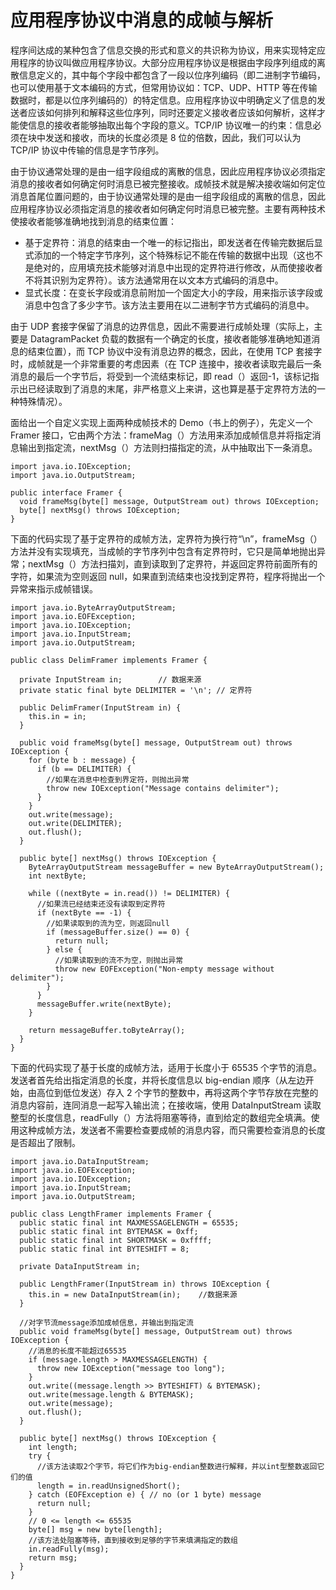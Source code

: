 # 应用程序协议中消息的成帧与解析

程序间达成的某种包含了信息交换的形式和意义的共识称为协议，用来实现特定应用程序的协议叫做应用程序协议。大部分应用程序协议是根据由字段序列组成的离散信息定义的，其中每个字段中都包含了一段以位序列编码（即二进制字节编码，也可以使用基于文本编码的方式，但常用协议如：TCP、UDP、HTTP 等在传输数据时，都是以位序列编码的）的特定信息。应用程序协议中明确定义了信息的发送者应该如何排列和解释这些位序列，同时还要定义接收者应该如何解析，这样才能使信息的接收者能够抽取出每个字段的意义。TCP/IP 协议唯一的约束：信息必须在块中发送和接收，而块的长度必须是 8 位的倍数，因此，我们可以认为 TCP/IP 协议中传输的信息是字节序列。

由于协议通常处理的是由一组字段组成的离散的信息，因此应用程序协议必须指定消息的接收者如何确定何时消息已被完整接收。成帧技术就是解决接收端如何定位消息首尾位置问题的，由于协议通常处理的是由一组字段组成的离散的信息，因此应用程序协议必须指定消息的接收者如何确定何时消息已被完整。主要有两种技术使接收者能够准确地找到消息的结束位置：

- 基于定界符：消息的结束由一个唯一的标记指出，即发送者在传输完数据后显式添加的一个特定字节序列，这个特殊标记不能在传输的数据中出现（这也不是绝对的，应用填充技术能够对消息中出现的定界符进行修改，从而使接收者不将其识别为定界符）。该方法通常用在以文本方式编码的消息中。
- 显式长度：在变长字段或消息前附加一个固定大小的字段，用来指示该字段或消息中包含了多少字节。该方法主要用在以二进制字节方式编码的消息中。

由于 UDP 套接字保留了消息的边界信息，因此不需要进行成帧处理（实际上，主要是 DatagramPacket 负载的数据有一个确定的长度，接收者能够准确地知道消息的结束位置），而 TCP 协议中没有消息边界的概念，因此，在使用 TCP 套接字时，成帧就是一个非常重要的考虑因素（在 TCP 连接中，接收者读取完最后一条消息的最后一个字节后，将受到一个流结束标记，即 read（）返回-1，该标记指示出已经读取到了消息的末尾，非严格意义上来讲，这也算是基于定界符方法的一种特殊情况）。

面给出一个自定义实现上面两种成帧技术的 Demo（书上的例子），先定义一个 Framer 接口，它由两个方法：frameMag（）方法用来添加成帧信息并将指定消息输出到指定流，nextMsg（）方法则扫描指定的流，从中抽取出下一条消息。

```
import java.io.IOException;  
import java.io.OutputStream;  
  
public interface Framer {  
  void frameMsg(byte[] message, OutputStream out) throws IOException;  
  byte[] nextMsg() throws IOException;  
}  
```

下面的代码实现了基于定界符的成帧方法，定界符为换行符“\n”，frameMsg（）方法并没有实现填充，当成帧的字节序列中包含有定界符时，它只是简单地抛出异常；nextMsg（）方法扫描刘，直到读取到了定界符，并返回定界符前面所有的字符，如果流为空则返回 null，如果直到流结束也没找到定界符，程序将抛出一个异常来指示成帧错误。

```
import java.io.ByteArrayOutputStream;  
import java.io.EOFException;  
import java.io.IOException;  
import java.io.InputStream;  
import java.io.OutputStream;  
  
public class DelimFramer implements Framer {  
  
  private InputStream in;        // 数据来源  
  private static final byte DELIMITER = '\n'; // 定界符  
  
  public DelimFramer(InputStream in) {  
    this.in = in;  
  }  
  
  public void frameMsg(byte[] message, OutputStream out) throws IOException {  
    for (byte b : message) {  
      if (b == DELIMITER) {  
        //如果在消息中检查到界定符，则抛出异常  
        throw new IOException("Message contains delimiter");  
      }  
    }  
    out.write(message);  
    out.write(DELIMITER);  
    out.flush();  
  }  
  
  public byte[] nextMsg() throws IOException {  
    ByteArrayOutputStream messageBuffer = new ByteArrayOutputStream();  
    int nextByte;  
  
    while ((nextByte = in.read()) != DELIMITER) {  
      //如果流已经结束还没有读取到定界符  
      if (nextByte == -1) {   
        //如果读取到的流为空，则返回null  
        if (messageBuffer.size() == 0) {   
          return null;  
        } else {   
          //如果读取到的流不为空，则抛出异常  
          throw new EOFException("Non-empty message without delimiter");  
        }  
      }  
      messageBuffer.write(nextByte);   
    }  
  
    return messageBuffer.toByteArray();  
  }  
}  
```

下面的代码实现了基于长度的成帧方法，适用于长度小于 65535 个字节的消息。发送者首先给出指定消息的长度，并将长度信息以 big-endian 顺序（从左边开始，由高位到低位发送）存入 2 个字节的整数中，再将这两个字节存放在完整的消息内容前，连同消息一起写入输出流；在接收端，使用 DataInputStream 读取整型的长度信息，readFully（）方法将阻塞等待，直到给定的数组完全填满。使用这种成帧方法，发送者不需要检查要成帧的消息内容，而只需要检查消息的长度是否超出了限制。

```
import java.io.DataInputStream;  
import java.io.EOFException;  
import java.io.IOException;  
import java.io.InputStream;  
import java.io.OutputStream;  
  
public class LengthFramer implements Framer {  
  public static final int MAXMESSAGELENGTH = 65535;  
  public static final int BYTEMASK = 0xff;  
  public static final int SHORTMASK = 0xffff;  
  public static final int BYTESHIFT = 8;  
  
  private DataInputStream in;  
  
  public LengthFramer(InputStream in) throws IOException {  
    this.in = new DataInputStream(in);    //数据来源  
  }  
   
  //对字节流message添加成帧信息，并输出到指定流   
  public void frameMsg(byte[] message, OutputStream out) throws IOException {  
    //消息的长度不能超过65535  
    if (message.length > MAXMESSAGELENGTH) {  
      throw new IOException("message too long");  
    }  
    out.write((message.length >> BYTESHIFT) & BYTEMASK);  
    out.write(message.length & BYTEMASK);  
    out.write(message);  
    out.flush();  
  }  
  
  public byte[] nextMsg() throws IOException {  
    int length;  
    try {   
      //该方法读取2个字节，将它们作为big-endian整数进行解释，并以int型整数返回它们的值  
      length = in.readUnsignedShort();   
    } catch (EOFException e) { // no (or 1 byte) message  
      return null;  
    }  
    // 0 <= length <= 65535  
    byte[] msg = new byte[length];  
    //该方法处阻塞等待，直到接收到足够的字节来填满指定的数组  
    in.readFully(msg);   
    return msg;  
  }  
}  
```

